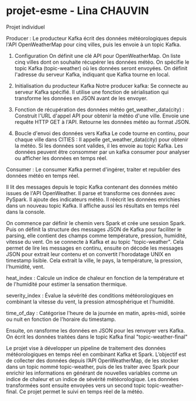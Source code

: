 # projet-esme - Lina CHAUVIN
Projet individuel

Producer :
Le producteur Kafka écrit des données météorologiques depuis l'API OpenWeatherMap pour cinq villes, puis les envoie à un topic Kafka.

1. Configuration
On définit une clé API pour OpenWeatherMap.
On liste cinq villes dont on souhaite récupérer les données météo.
On spécifie le topic Kafka (topic-weather) où les données seront envoyées.
On définit l'adresse du serveur Kafka, indiquant que Kafka tourne en local.

2. Initialisation du producteur Kafka 
Notre producer kafka:
Se connecte au serveur Kafka spécifié.
Il utilise une fonction de sérialisation qui transforme les données en JSON avant de les envoyer.

3. Fonction de récupération des données météo
get_weather_data(city) :
Construit l'URL d'appel API pour obtenir la météo d'une ville.
Envoie une requête HTTP GET à l'API.
Retourne les données météo au format JSON.

4. Boucle d'envoi des données vers Kafka 
Le code tourne en continu, pour chaque ville dans CITIES :
Il appelle get_weather_data(city) pour obtenir la météo.
Si les données sont valides, il les envoie au topic Kafka.
Les données peuvent être consommer par un kafka consumer pour analyser ou afficher les données en temps réel.

Consumer : 
Le consumer Kafka permet d'ingérer, traiter et republier des données météo en temps réel.

Il lit des messages depuis le topic Kafka contenant des données météo issues de l'API OpenWeather.
Il parse et transforme ces données avec PySpark.
Il ajoute des indicateurs météo.
Il réécrit les données enrichies dans un nouveau topic Kafka.
Il affiche aussi les résultats en temps réel dans la console.

On commence par définir le chemin vers Spark et crée une session Spark. Puis on définit la structure des messages JSON de Kafka pour faciliter le parsing, elle contient des champs comme température, pression, humidité, vitesse du vent. On se connecte à Kafka et au topic "topic-weather". Cela permet de lire les messages en continu, ensuite on décode les messages JSON pour extrait leur contenu et on convertit l'horodatage UNIX en timestamp lisible.
Cela extrait la ville, le pays, la température, la pression, l'humidité, vent.


heat_index : Calcule un indice de chaleur en fonction de la température et de l'humidité pour estimer la sensation thermique.

severity_index : Évalue la sévérité des conditions météorologiques en combinant la vitesse du vent, la pression atmosphérique et l'humidité.

time_of_day : Catégorise l'heure de la journée en matin, après-midi, soirée ou nuit en fonction de l'horaire du timestamp.

Ensuite, on ransforme les données en JSON pour les renvoyer vers Kafka. On écrit les données traitées dans le topic Kafka final "topic-weather-final"

Le projet vise à développer un pipeline de traitement des données météorologiques en temps réel en combinant Kafka et Spark. L’objectif est de collecter des données depuis l’API OpenWeatherMap, de les stocker dans un topic nommé topic-weather, puis de les traiter avec Spark pour enrichir les informations en générant de nouvelles variables comme un indice de chaleur et un indice de sévérité météorologique. Les données transformées sont ensuite envoyées vers un second topic topic-weather-final. Ce projet permet le suivi en temps réel de la météo.



